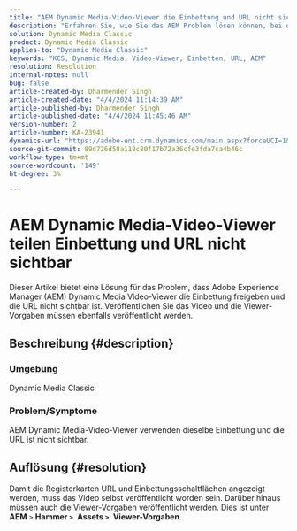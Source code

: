 ```yaml
---
title: "AEM Dynamic Media-Video-Viewer die Einbettung und URL nicht sichtbar machen"
description: "Erfahren Sie, wie Sie das AEM Problem lösen können, bei dem Dynamic Media Video-Viewer die Einbettung freigeben und die URL nicht sichtbar ist."
solution: Dynamic Media Classic
product: Dynamic Media Classic
applies-to: "Dynamic Media Classic"
keywords: "KCS, Dynamic Media, Video-Viewer, Einbetten, URL, AEM"
resolution: Resolution
internal-notes: null
bug: false
article-created-by: Dharmender Singh
article-created-date: "4/4/2024 11:14:39 AM"
article-published-by: Dharmender Singh
article-published-date: "4/4/2024 11:45:46 AM"
version-number: 2
article-number: KA-23941
dynamics-url: "https://adobe-ent.crm.dynamics.com/main.aspx?forceUCI=1&pagetype=entityrecord&etn=knowledgearticle&id=fd813f81-74f2-ee11-904b-6045bd04ed02"
source-git-commit: 89d726d58a118c80f17b72a36cfe3fda7ca4b46c
workflow-type: tm+mt
source-wordcount: '149'
ht-degree: 3%

---
```


# AEM Dynamic Media-Video-Viewer teilen Einbettung und URL nicht sichtbar


Dieser Artikel bietet eine Lösung für das Problem, dass Adobe Experience Manager (AEM) Dynamic Media Video-Viewer die Einbettung freigeben und die URL nicht sichtbar ist. Veröffentlichen Sie das Video und die Viewer-Vorgaben müssen ebenfalls veröffentlicht werden.

## Beschreibung {#description}


### Umgebung<b> </b>

Dynamic Media Classic

### Problem/Symptome

AEM Dynamic Media-Video-Viewer verwenden dieselbe Einbettung und die URL ist nicht sichtbar.


## Auflösung {#resolution}


Damit die Registerkarten URL und Einbettungsschaltflächen angezeigt werden, muss das Video selbst veröffentlicht worden sein. Darüber hinaus müssen auch die Viewer-Vorgaben veröffentlicht werden. Dies ist unter <b>AEM</b> `>`  <b>Hammer `>` </b> <b>Assets `>` </b> <b>Viewer-Vorgaben</b>.
